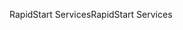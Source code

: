 <span data-ttu-id="a774d-101">RapidStart Services</span><span class="sxs-lookup"><span data-stu-id="a774d-101">RapidStart Services</span></span>